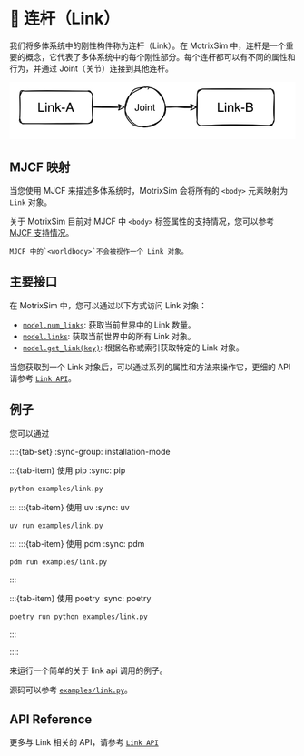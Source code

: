 # 📏 连杆（Link）

我们将多体系统中的刚性构件称为连杆（Link）。在 MotrixSim 中，连杆是一个重要的概念，它代表了多体系统中的每个刚性部分。每个连杆都可以有不同的属性和行为，并通过 Joint（关节）连接到其他连杆。

![link](../../_static/images/link.png)

## MJCF 映射

当您使用 MJCF 来描述多体系统时，MotrixSim 会将所有的 `<body>` 元素映射为 `Link` 对象。

关于 MotrixSim 目前对 MJCF 中 `<body>` 标签属性的支持情况，您可以参考 [MJCF 支持情况](../getting_started/mjcf.md#scene)。

```{note}
MJCF 中的`<worldbody>`不会被视作一个 Link 对象。
```

## 主要接口

在 MotrixSim 中，您可以通过以下方式访问 Link 对象：

-   [`model.num_links`]: 获取当前世界中的 Link 数量。
-   [`model.links`]: 获取当前世界中的所有 Link 对象。
-   [`model.get_link(key)`]: 根据名称或索引获取特定的 Link 对象。

当您获取到一个 Link 对象后，可以通过系列的属性和方法来操作它，更细的 API 请参考 [`Link API`]。

## 例子

您可以通过

::::{tab-set}
:sync-group: installation-mode

:::{tab-item} 使用 pip
:sync: pip

```bash
python examples/link.py
```

:::
:::{tab-item} 使用 uv
:sync: uv

```bash
uv run examples/link.py
```

:::
:::{tab-item} 使用 pdm
:sync: pdm

```bash
pdm run examples/link.py
```

:::

:::{tab-item} 使用 poetry
:sync: poetry

```bash
poetry run python examples/link.py
```

:::

::::

来运行一个简单的关于 link api 调用的例子。

源码可以参考 [`examples/link.py`](../../../../examples/link.py)。

## API Reference

更多与 Link 相关的 API，请参考 [`Link API`]

[`model.num_links`]: motrixsim.SceneModel.num_links
[`model.links`]: motrixsim.SceneModel.links
[`model.get_link(key)`]: motrixsim.SceneModel.get_link
[`Link API`]: motrixsim.Link
